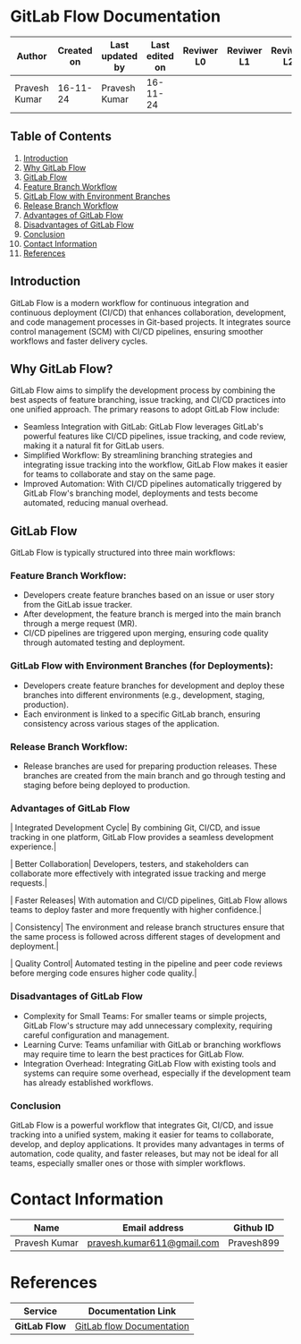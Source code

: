 # GitLab Flow Documentation

| **Author** | **Created on** | **Last updated by** | **Last edited on** | **Reviwer L0** |**Reviwer L1** |**Reviwer L2** |
|------------|----------------|----------------------|---------------------|---------------|---------------|---------------|
| Pravesh Kumar      | 16-11-24      | Pravesh Kumar             | 16-11-24           |  | | |

## Table of Contents
1. [Introduction](#introduction)
2. [Why GitLab Flow](#why-gitlab-flow)
3. [GitLab Flow](#gitlab-flow)
4. [Feature Branch Workflow](#feature-branch-workflow)
5. [GitLab Flow with Environment Branches](#gitlab-flow-with-environment-branches)
6. [Release Branch Workflow](#release-branch-workflow)
7. [Advantages of GitLab Flow](#advantages-of-gitlab-flow)
8. [Disadvantages of GitLab Flow](#disadvantages-of-gitlab)
9. [Conclusion](#conclusion)
10. [Contact Information](#contact-information)
11. [References](#references)

## Introduction

GitLab Flow is a modern workflow for continuous integration and continuous deployment (CI/CD) that enhances collaboration, development, and code management processes in Git-based projects. It integrates source control management (SCM) with CI/CD pipelines, ensuring smoother workflows and faster delivery cycles.

## Why GitLab Flow?

GitLab Flow aims to simplify the development process by combining the best aspects of feature branching, issue tracking, and CI/CD practices into one unified approach. The primary reasons to adopt GitLab Flow include:

- Seamless Integration with GitLab: GitLab Flow leverages GitLab's powerful features like CI/CD pipelines, issue tracking, and code review, making it a natural fit for GitLab users.
- Simplified Workflow: By streamlining branching strategies and integrating issue tracking into the workflow, GitLab Flow makes it easier for teams to collaborate and stay on the same page.
- Improved Automation: With CI/CD pipelines automatically triggered by GitLab Flow's branching model, deployments and tests become automated, reducing manual overhead.

## GitLab Flow

GitLab Flow is typically structured into three main workflows:

### Feature Branch Workflow:

- Developers create feature branches based on an issue or user story from the GitLab issue tracker.
- After development, the feature branch is merged into the main branch through a merge request (MR).
- CI/CD pipelines are triggered upon merging, ensuring code quality through automated testing and deployment.

### GitLab Flow with Environment Branches (for Deployments):

- Developers create feature branches for development and deploy these branches into different environments (e.g., development, staging, production).
- Each environment is linked to a specific GitLab branch, ensuring consistency across various stages of the application.

### Release Branch Workflow:

- Release branches are used for preparing production releases. These branches are created from the main branch and go through testing and staging before being deployed to production.

### Advantages of GitLab Flow

| Integrated Development Cycle| By combining Git, CI/CD, and issue tracking in one platform, GitLab Flow provides a seamless development experience.|

| Better Collaboration| Developers, testers, and stakeholders can collaborate more effectively with integrated issue tracking and merge requests.|

| Faster Releases| With automation and CI/CD pipelines, GitLab Flow allows teams to deploy faster and more frequently with higher confidence.|

| Consistency| The environment and release branch structures ensure that the same process is followed across different stages of development and deployment.|

| Quality Control| Automated testing in the pipeline and peer code reviews before merging code ensures higher code quality.|

### Disadvantages of GitLab Flow

- Complexity for Small Teams: For smaller teams or simple projects, GitLab Flow's structure may add unnecessary complexity, requiring careful configuration and management.
- Learning Curve: Teams unfamiliar with GitLab or branching workflows may require time to learn the best practices for GitLab Flow.
- Integration Overhead: Integrating GitLab Flow with existing tools and systems can require some overhead, especially if the development team has already established workflows.

 ### Conclusion

GitLab Flow is a powerful workflow that integrates Git, CI/CD, and issue tracking into a unified system, making it easier for teams to collaborate, develop, and deploy applications. It provides many advantages in terms of automation, code quality, and faster releases, but may not be ideal for all teams, especially smaller ones or those with simpler workflows.

# Contact Information

| **Name** | **Email address**            | **Github ID**
|----------|-------------------------------|-------------------|
| Pravesh Kumar    |  pravesh.kumar611@gmail.com           | Pravesh899 |

# References


| Service          | Documentation Link                                                  |
|------------------|---------------------------------------------------------------------|
| **GitLab Flow**       | [GitLab flow Documentation](https://www.geeksforgeeks.org/introduction-to-gitlab-flow/)                    |
